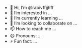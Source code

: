 - 👋 Hi, I’m @rabivffjjhff
- 👀 I’m interested in ...
- 🌱 I’m currently learning ...
- 💞️ I’m looking to collaborate on ...
- 📫 How to reach me ...
- 😄 Pronouns: ...
- ⚡ Fun fact: ...

<!---
rabivffjjhff/rabivffjjhff is a ✨ special ✨ repository because its `README.md` (this file) appears on your GitHub profile.
You can click the Preview link to take a look at your changes.
--->

